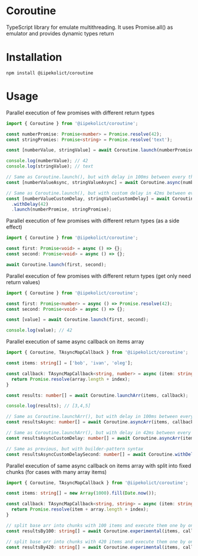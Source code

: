 # Coroutine
TypeScript library for emulate multithreading. It uses Promise.all() as emulator and provides dynamic types return

# Installation

```shell
npm install @iipekolict/coroutine
```

# Usage

Parallel execution of few promises with different return types

```typescript
import { Coroutine } from '@iipekolict/coroutine';

const numberPromise: Promise<number> = Promise.resolve(42);
const stringPromies: Promise<string> = Promise.resolve('text');

const [numberValue, stringValue] = await Coroutine.launch(numberPromise, stringPromise);

console.log(numberValue); // 42
console.log(stringValue); // text

// Same as Coroutine.launch(), but with delay in 100ms between every thread
const [numberValueAsync, stringValueAsync] = await Coroutine.async(numberPromise, stringPromise);

// Same as Coroutine.launch(), but with custom delay in 42ms between every thread
const [numberValueCustomDelay, stringValueCustomDelay] = await Coroutine
  .withDelay(42)
  .launch(numberPromise, stringPromise);
```

Parallel execution of few promises with different return types (as a side effect)

```typescript
import { Coroutine } from '@iipekolict/coroutine';

const first: Promise<void> = async () => {};
const second: Promise<void> = async () => {};

await Coroutine.launch(first, second);
```

Parallel execution of few promises with different return types (get only need return values)

```typescript
import { Coroutine } from '@iipekolict/coroutine';

const first: Promise<number> = async () => Promise.resolve(42);
const second: Promise<void> = async () => {};

const [value] = await Coroutine.launch(first, second);

console.log(value); // 42
```

Parallel execution of same async callback on items array

```typescript
import { Coroutine, TAsyncMapCallback } from '@iipekolict/coroutine';

const items: string[] = ['bob', 'ivan', 'oleg'];

const callback: TAsyncMapCallback<string, number> = async (item: string, index: number, array: string[]) => {
  return Promise.resolve(array.length + index);
}

const results: number[] = await Coroutine.launchArr(items, callback);

console.log(results); // [3,4,5]

// Same as Coroutine.launchArr(), but with delay in 100ms between every thread
const resultsAsync: number[] = await Coroutine.asyncArr(items, callback);

// Same as Coroutine.launchArr(), but with delay in 42ms between every thread
const resultsAsyncCustomDelay: number[] = await Coroutine.asyncArr(items, callback, 42);

// Same as previous, but with builder-pattern syntax
const resultsAsyncCustomDelaySecond: number[] = await Coroutine.withDelay(42).launchArr(items, callback);
```

Parallel execution of same async callback on items array with split into fixed chunks (for cases with many array items)

```typescript
import { Coroutine, TAsyncMapCallback } from '@iipekolict/coroutine';

const items: string[] = new Array(1000).fill(Date.now());

const callback: TAsyncMapCallback<string, string> = async (item: string, index: number, array: string[]) => {
  return Promise.resolve(item + array.length + index);
}

// split base arr into chunks with 100 items and execute them one by one
const resultsBy100: string[] = await Coroutine.experimental(items, callback);

// split base arr into chunks with 420 items and execute them one by one
const resultsBy420: string[] = await Coroutine.experimental(items, callback, 420);
```
